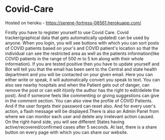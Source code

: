 # Covid-Care
Hosted on heroku - https://serene-fortress-06561.herokuapp.com/

Firstly you have to register yourself to use Covid Care. Covid tracker(graphical data that gets automatically updated) can be used by anyone. When you login, you will see buttons with which you can sort posts of COVID patients based on your's and COVID patient's location so that the individual can see the restricted area as well as the patients information(like COVID patients in the range of 500 m to 5 km along with their whole information). If you are tested positive then you have to update yourself and Bot will tell you that the email has been sent to the Central and state health department and you will be contacted on your given email. Here you can either write or speak, it will automatically convert you speak to text. You can also see nearby hospitals and when the Patient gets out of danger, can remove the post or can edit it(only the author has the right to edit/delete the post). And if someone feels like commenting or giving suggestions can give in the comment section. You can also view the profile of COVID Patients. And if the user forgets their password can reset also. And for every user's action, a flash message will be displayed.There is also an Admin Panel from where we can monitor each user and delete any irrelevant action caused. On the right-hand side, you will see different States having active/recovered/confirmed cases after 5 seconds. At last, there is a share button on every page with which you can share our website.
